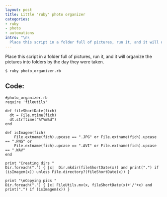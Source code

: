 ```yaml
--- 
layout: post
title: Little 'ruby' photo organizer
categories: 
- ruby
- photo
- automations
intro: "\n\
  Place this script in a folder full of pictures, run it, and it will organize the pictures into folders by the day they were taken.\n"
---
```


Place this script in a folder full of pictures, run it, and it will organize
the pictures into folders by the day they were taken.

    
    $ ruby photo_organizer.rb
    

## Code:

    
    #photo_organizer.rb
    require 'fileutils'
    
    def fileShortDate(fich)    
      dt = File.mtime(fich)
      dt.strftime("%Y%m%d")
    end
    
    def isImagem(fich)
        File.extname(fich).upcase == ".JPG" or File.extname(fich).upcase == ".PNG" or 
        File.extname(fich).upcase == ".AVI" or File.extname(fich).upcase == ".WAV"
    end
    
    print "Creating dirs "
    Dir.foreach(".") { |x|  Dir.mkdir(fileShortDate(x)) and print(".") if (isImagem(x)) unless File.directory?(fileShortDate(x)) }
    
    print "\nCopying pics "
    Dir.foreach(".") { |x| FileUtils.mv(x, fileShortDate(x)+'/'+x) and print(".") if (isImagem(x)) }
    

